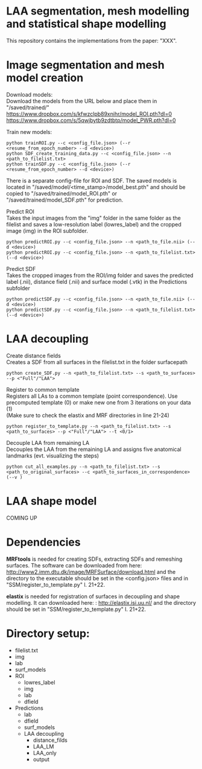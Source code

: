 # LAA segmentation, mesh modelling and statistical shape modelling
This repository contains the implementations from the paper: "XXX". 

# Image segmentation and mesh model creation
Download models:  
Download the models from the URL below and place them in "/saved/trained/"  
https://www.dropbox.com/s/kfwzclpb89xnihr/model_ROI.pth?dl=0
https://www.dropbox.com/s/5qwjbytb9zdtbtp/model_PWR.pth?dl=0


Train new models:  
```
python trainROI.py --c <config_file.json> (--r <resume_from_epoch_number> --d <device>)
python SDF_create_training_data.py --c <config_file.json> --n <path_to_filelist.txt>
python trainSDF.py --c <config_file.json> (--r <resume_from_epoch_number> --d <device>)
```
There is a separate config-file for ROI and SDF. The saved models is located in "/saved/model/<time_stamp>/model_best.pth" and should be copied to "/saved/trained/model_ROI.pth" or "/saved/trained/model_SDF.pth" for prediction. 


Predict ROI  
Takes the input images from the "img" folder in the same folder as the filelist and saves a low-resolution label (lowres_label) and the cropped image (img) in the ROI subfolder.  
```
python predictROI.py --c <config_file.json> --n <path_to_file.nii> (--d <device>)  
python predictROI.py --c <config_file.json> --n <path_to_filelist.txt> (--d <device>)  
```

Predict SDF  
Takes the cropped images from the ROI/img folder and saves the predicted label (.nii), distance field (.nii) and surface model (.vtk) in the Predictions subfolder  
```
python predictSDF.py --c <config_file.json> --n <path_to_file.nii> (--d <device>)  
python predictSDF.py --c <config_file.json> --n <path_to_filelist.txt> (--d <device>)  
```

# LAA decoupling
Create distance fields  
Creates a SDF from all surfaces in the filelist.txt in the folder surfacepath  
```
python create_SDF.py --n <path_to_filelist.txt> --s <path_to_surfaces> --p <"Full"/"LAA">  
```

Register to common template  
Registers all LAs to a common template (point correspondence). Use precomputed template (0) or make new one from 3 iterations on your data (1)  
(Make sure to check the elastix and MRF directories in line 21-24)
```
python register_to_template.py --n <path_to_filelist.txt> --s <path_to_surfaces> --p <"Full"/"LAA"> --t <0/1>  
```

Decouple LAA from remaining LA  
Decouples the LAA from the remaining LA and assigns five anatomical landmarks (evt. visualizing the steps)
```
python cut_all_examples.py --n <path_to_filelist.txt> --s <path_to_original_surfaces> --c <path_to_surfaces_in_correspondence> (--v )
```

# LAA shape model
COMING UP 

# Dependencies
**MRFtools** is needed for creating SDFs, extracting SDFs and remeshing surfaces. The software can be downloaded from here: http://www2.imm.dtu.dk/image/MRFSurface/download.html and the directory to the executable should be set in the <config.json> files and in "SSM/register_to_template.py" l. 21+22.

**elastix** is needed for registration of surfaces in decoupling and shape modelling. It can downloaded here: : http://elastix.isi.uu.nl/ and the directory should be set in "SSM/register_to_template.py" l. 21+22. 

# Directory setup:
  * filelist.txt  
  * img  
  * lab  
  * surf_models  
  * ROI  
    * lowres_label  
    * img  
    * lab  
    * dfield  
  * Predictions  
    * lab  
    * dfield  
    * surf_models  
    * LAA decoupling  
      * distance_filds  
      * LAA_LM  
      * LAA_only  
      * output  
